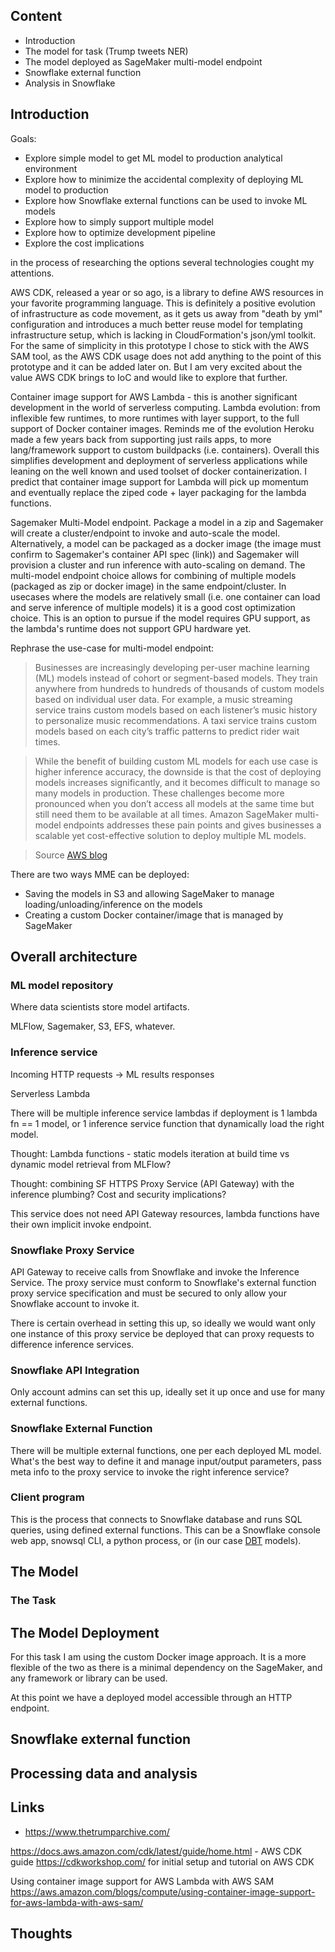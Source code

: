 ## Content

* Introduction
* The model for task (Trump tweets NER)
* The model deployed as SageMaker multi-model endpoint
* Snowflake external function
* Analysis in Snowflake

## Introduction

Goals:
* Explore simple model to get ML model to production analytical environment
* Explore how to minimize the accidental complexity of deploying ML model to production
* Explore how Snowflake external functions can be used to invoke ML models
* Explore how to simply support multiple model
* Explore how to optimize development pipeline
* Explore the cost implications

in the process of researching the options several technologies cought my attentions. 

AWS CDK, released a year or so ago, is a library to define AWS resources in your favorite programming language.
This is definitely a positive evolution of infrastructure as code movement, as it gets us away from "death by yml" configuration and introduces a much better reuse model for templating infrastructure setup, which is lacking in CloudFormation's json/yml toolkit.
For the same of simplicity in this prototype I chose to stick with the AWS SAM tool, as the AWS CDK usage does not add anything to the point of this prototype and it can be added later on.
But I am very excited about the value AWS CDK brings to IoC and would like to explore that further.

Container image support for AWS Lambda - this is another significant development in the world of serverless computing.
Lambda evolution: from inflexible few runtimes, to more runtimes with layer support, to the full support of Docker container images.
Reminds me of the evolution Heroku made a few years back from supporting just rails apps, to more lang/framework support to custom buildpacks (i.e. containers).
Overall this simplifies development and deployment of serverless applications while leaning on the well known and used toolset of docker containerization. 
I predict that container image support for Lambda will pick up momentum and eventually replace the ziped code + layer packaging for the lambda functions.

Sagemaker Multi-Model endpoint. 
Package a model in a zip and Sagemaker will create a cluster/endpoint to invoke and auto-scale the model.
Alternatively, a model can be packaged as a docker image (the image must confirm to Sagemaker's container API spec (link)) and Sagemaker will provision a cluster and run inference with auto-scaling on demand.
The multi-model endpoint choice allows for combining of multiple models (packaged as zip or docker image) in the same endpoint/cluster. In usecases where the models are relatively small (i.e. one container can load and serve inference of multiple models) it is a good cost optimization choice.
This is an option to pursue if the model requires GPU support, as the lambda's runtime does not support GPU hardware yet.

Rephrase the use-case for multi-model endpoint:

> Businesses are increasingly developing per-user machine learning (ML) models instead of cohort or segment-based models. They train anywhere from hundreds to hundreds of thousands of custom models based on individual user data. For example, a music streaming service trains custom models based on each listener’s music history to personalize music recommendations. A taxi service trains custom models based on each city’s traffic patterns to predict rider wait times.

> While the benefit of building custom ML models for each use case is higher inference accuracy, the downside is that the cost of deploying models increases significantly, and it becomes difficult to manage so many models in production. These challenges become more pronounced when you don’t access all models at the same time but still need them to be available at all times. Amazon SageMaker multi-model endpoints addresses these pain points and gives businesses a scalable yet cost-effective solution to deploy multiple ML models.

> Source [AWS blog](https://aws.amazon.com/blogs/machine-learning/save-on-inference-costs-by-using-amazon-sagemaker-multi-model-endpoints/)


There are two ways MME can be deployed:
* Saving the models in S3 and allowing SageMaker to manage loading/unloading/inference on the models
* Creating a custom Docker container/image that is managed by SageMaker

## Overall architecture

### ML model repository

Where data scientists store model artifacts.

MLFlow, Sagemaker, S3, EFS, whatever.

### Inference service

Incoming HTTP requests -> ML results responses

Serverless Lambda

There will be multiple inference service lambdas if deployment is 1 lambda fn == 1 model, or 1 inference service function that dynamically load the right model.

Thought: Lambda functions - static models iteration at build time vs dynamic model retrieval from MLFlow?

Thought: combining SF HTTPS Proxy Service (API Gateway) with the inference plumbing? Cost and security implications?

This service does not need API Gateway resources, lambda functions have their own implicit invoke endpoint.

### Snowflake Proxy Service 

API Gateway to receive calls from Snowflake and invoke the Inference Service. 
The proxy service must conform to Snowflake's external function proxy service specification and must be secured to only allow your Snowflake account to invoke it.

There is certain overhead in setting this up, so ideally we would want only one instance of this proxy service be deployed that can proxy requests to difference inference services.

### Snowflake API Integration

Only account admins can set this up, ideally set it up once and use for many external functions.

### Snowflake External Function

There will be multiple external functions, one per each deployed ML model. 
What's the best way to define it and manage input/output parameters, pass meta info to the proxy service to invoke the right inference service?

### Client program

This is the process that connects to Snowflake database and runs SQL queries, using defined external functions. 
This can be a Snowflake console web app, snowsql CLI, a python process, or (in our case [DBT](https://www.getdbt.com/) models).

## The Model

### The Task


## The Model Deployment


For this task I am using the custom Docker image approach. It is a more flexible of the two as there is a minimal dependency on the SageMaker, and any framework or library can be used.


At this point we have a deployed model accessible through an HTTP endpoint.

## Snowflake external function

## Processing data and analysis


## Links

* https://www.thetrumparchive.com/

https://docs.aws.amazon.com/cdk/latest/guide/home.html - AWS CDK guide
https://cdkworkshop.com/ for initial setup and tutorial on AWS CDK

Using container image support for AWS Lambda with AWS SAM
https://aws.amazon.com/blogs/compute/using-container-image-support-for-aws-lambda-with-aws-sam/


## Thoughts

